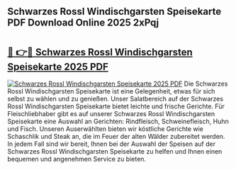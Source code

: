 ## Schwarzes Rossl Windischgarsten Speisekarte PDF Download Online 2025 2xPqj

# <h2><a href="http://gc79yg8.nevu.top/?p=Schwarzes+Rossl+Windischgarsten+Speisekarte">🔗 👉🔴 Schwarzes Rossl Windischgarsten Speisekarte 2025 PDF</a></h2>

[![Schwarzes Rossl Windischgarsten Speisekarte 2025 PDF](https://i.imgur.com/dBaPXMq.png)](http://gc79yg8.nevu.top/?p=Schwarzes+Rossl+Windischgarsten+Speisekarte)
Die Schwarzes Rossl Windischgarsten Speisekarte ist eine Gelegenheit, etwas für sich selbst zu wählen und zu genießen. Unser Salatbereich auf der Schwarzes Rossl Windischgarsten Speisekarte bietet leichte und frische Gerichte. Für Fleischliebhaber gibt es auf unserer Schwarzes Rossl Windischgarsten Speisekarte eine Auswahl an Gerichten: Rindfleisch, Schweinefleisch, Huhn und Fisch. Unseren Auserwählten bieten wir köstliche Gerichte wie Schaschlik und Steak an, die im Feuer der alten Wälder zubereitet werden. In jedem Fall sind wir bereit, Ihnen bei der Auswahl der Speisen auf der Schwarzes Rossl Windischgarsten Speisekarte zu helfen und Ihnen einen bequemen und angenehmen Service zu bieten.
